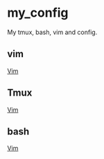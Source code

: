 # my_config
My tmux, bash, vim and config.   

## vim
<a href="Vim.md">Vim</a>

## Tmux
<a href="Tmux.md">Vim</a>

## bash
<a href="bssh.md">Vim</a>
